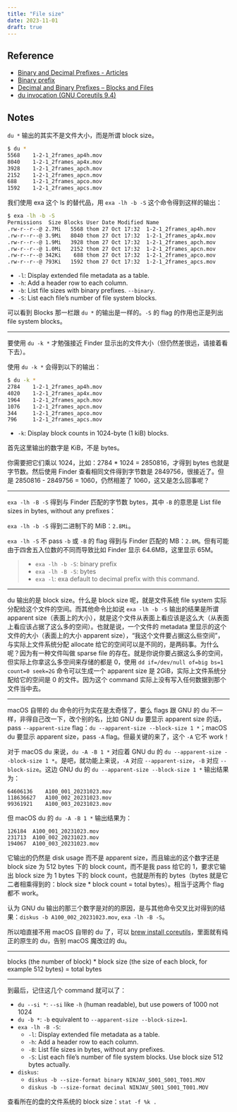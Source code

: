 ```yaml
---
title: "File size"
date: 2023-11-01
draft: true
---
```


## Reference

- [Binary and Decimal Prefixes - Articles](http://wolfprojects.altervista.org/articles/binary-and-decimal-prefixes/#:~:text=The%20decimal%20prefixes%20are%3A%20k,is%20used%20to%20indicate%20bytes.)
- [Binary prefix](https://en.wikipedia.org/wiki/Binary_prefix#Comparison_of_binary_and_decimal_prefixes)
- [Decimal and Binary Prefixes – Blocks and Files](https://blocksandfiles.com/2022/04/23/decimal-and-binary-prefixes/)
- [du invocation (GNU Coreutils 9.4)](https://www.gnu.org/software/coreutils/manual/html_node/du-invocation.html)

## Notes

`du *` 输出的其实不是文件大小，而是所谓 block size。

```sh
$ du *
5568	1-2-1_2frames_ap4h.mov
8040	1-2-1_2frames_ap4x.mov
3928	1-2-1_2frames_apch.mov
2152	1-2-1_2frames_apcn.mov
688	    1-2-1_2frames_apco.mov
1592	1-2-1_2frames_apcs.mov
```

我们使用 exa 这个 ls 的替代品，用 `exa -lh -b -S` 这个命令得到这样的输出：

```sh
$ exa -lh -b -S
Permissions  Size Blocks User Date Modified Name
.rw-r--r--@ 2.7Mi   5568 thom 27 Oct 17:32  1-2-1_2frames_ap4h.mov
.rw-r--r--@ 3.9Mi   8040 thom 27 Oct 17:32  1-2-1_2frames_ap4x.mov
.rw-r--r--@ 1.9Mi   3928 thom 27 Oct 17:32  1-2-1_2frames_apch.mov
.rw-r--r--@ 1.0Mi   2152 thom 27 Oct 17:32  1-2-1_2frames_apcn.mov
.rw-r--r--@ 342Ki    688 thom 27 Oct 17:32  1-2-1_2frames_apco.mov
.rw-r--r--@ 793Ki   1592 thom 27 Oct 17:32  1-2-1_2frames_apcs.mov
```

- `-l`: Display extended file metadata as a table.
- `-h`: Add a header row to each column.
- `-b`: List file sizes with binary prefixes. `--binary`.
- `-S`: List each file’s number of file system blocks.

可以看到 Blocks 那一栏跟 `du *` 的输出是一样的。`-S` 的 flag 的作用也正是列出 file system blocks。

---

要使用 `du -k *` 才勉强接近 Finder 显示出的文件大小（但仍然差很远，请接着看下去）。

使用 `du -k *` 会得到以下的输出：

```sh
$ du -k *
2784	1-2-1_2frames_ap4h.mov
4020	1-2-1_2frames_ap4x.mov
1964	1-2-1_2frames_apch.mov
1076	1-2-1_2frames_apcn.mov
344	    1-2-1_2frames_apco.mov
796	    1-2-1_2frames_apcs.mov
```

- `-k`: Display block counts in 1024-byte (1 kiB) blocks.

首先这里输出的数字是 KiB，不是 bytes。

你需要把它们乘以 1024，比如：2784 * 1024 = 2850816，才得到 bytes 也就是字节数。然后使用 Finder 查看相同文件得到字节数是 2849756，很接近了。但是 2850816 - 2849756 = 1060，仍然相差了 1060，这又是怎么回事呢？

---

`exa -lh -B -S` 得到与 Finder 匹配的字节数 bytes，其中 `-B` 的意思是 List file sizes in bytes, without any prefixes：

`exa -lh -b -S` 得到二进制下的 MiB：`2.8Mi`。

`exa -lh -S` 不 pass `-b` 或 `-B` 的 flag 得到与 Finder 匹配的 MB：`2.8M`。但有可能由于四舍五入位数的不同而导致比如 Finder 显示 64.6MB，这里显示 65M。

> - `exa -lh -b -S`: binary prefix
> - `exa -lh -B -S`: bytes
> - `exa -l`: exa default to decimal prefix with this command.

---

du 输出的是 block size。什么是 block size 呢，就是文件系统 file system 实际分配给这个文件的空间。而其他命令比如说 `exa -lh -b -S` 输出的结果是所谓 apparent size（表面上的大小），就是这个文件从表面上看应该是这么大（从表面上看应该占据了这么多的空间）。也就是说，一个文件的 metadata 里显示的这个文件的大小（表面上的大小 apparent size），“我这个文件要占据这么些空间”，与实际上文件系统分配 allocate 给它的空间可以是不同的，是两码事。为什么呢？因为有一种文件叫做 sparse file 的存在。就是你说你要占据这么多的空间，但实际上你拿这么多空间来存储的都是 0，使用 `dd if=/dev/null of=big bs=1 count=0 seek=2G` 命令可以生成一个 apparent size 是 2GiB，实际上文件系统分配给它的空间是 0 的文件。因为这个 command 实际上没有写入任何数据到那个文件当中去。

---

macOS 自带的 du 命令的行为实在是太奇怪了，要么 flags 跟 GNU 的 du 不一样，非得自己改一下，改个别的名，比如 GNU du 要显示 apparent size 的话，pass `--apparent-size` flag：`du --apparent-size --block-size 1 *`；macOS du 要显示 apparent size，pass `-A` flag。但最关键的来了，这个 `-A` 它不 work！

对于 macOS du 来说，`du -A -B 1 *` 对应着 GNU du 的 `du --apparent-size --block-size 1 *`。是吧，就功能上来说，`-A` 对应 `--apparent-size`，`-B` 对应 `--block-size`。这边 GNU du 的 `du --apparent-size --block-size 1 *` 输出结果为：

```
64606136	A100_001_20231023.mov
118636627	A100_002_20231023.mov
99361921	A100_003_20231023.mov
```

但 macOS du 的 `du -A -B 1 *` 输出结果为：

```
126184	A100_001_20231023.mov
231713	A100_002_20231023.mov
194067	A100_003_20231023.mov
```

它输出的仍然是 disk usage 而不是 apparent size，而且输出的这个数字还是 block size 为 512 bytes 下的 block count，而不是我 pass 给它的 1，要求它输出 block size 为 1 bytes 下的 block count，也就是所有的 bytes（bytes 就是它二者相乘得到的：block size * block count = total bytes）。相当于这两个 flag 都不 work。

认为 GNU du 输出的那三个数字是对的的原因，是与其他命令交叉比对得到的结果：`diskus -b A100_002_20231023.mov`, `exa -lh -B -S`。

所以咱直接不用 macOS 自带的 du 了，可以 [brew install coreutils](https://apple.stackexchange.com/a/69332)，里面就有纯正的原生的 du，告别 macOS 魔改过的 du。

---

blocks (the number of block) * block size (the size of each block, for example 512 bytes) = total bytes

---

到最后，记住这几个 command 就可以了：

- `du --si *`: `--si` like `-h` (human readable), but use powers of 1000 not 1024
- `du -b *`: `-b` equivalent to `--apparent-size --block-size=1`.
- `exa -lh -B -S`:
	- `-l`: Display extended file metadata as a table.
	- `-h`: Add a header row to each column.
	- `-B`: List file sizes in bytes, without any prefixes.
	- `-S`: List each file’s number of file system blocks. Use block size 512 bytes actually.
 - `diskus`:
	 - `diskus -b --size-format binary NINJAV_S001_S001_T001.MOV`
	 - `diskus -b --size-format decimal NINJAV_S001_S001_T001.MOV`

查看所在的盘的文件系统的 block size：`stat -f %k .`
